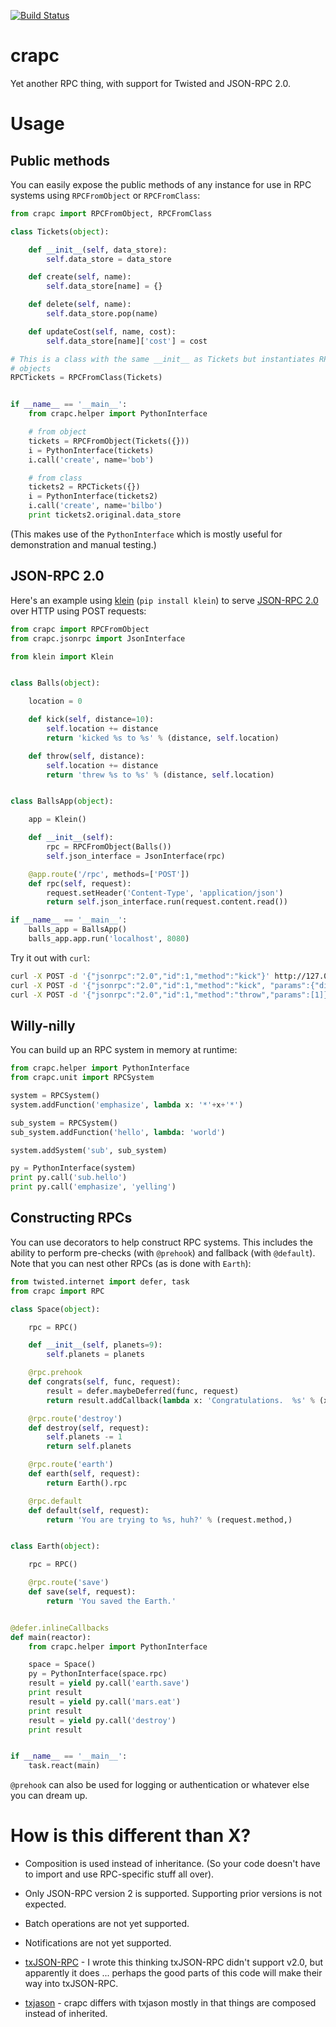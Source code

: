 [![Build Status](https://secure.travis-ci.org/iffy/crapc.png?branch=master)](http://travis-ci.org/iffy/crapc)

# crapc #

Yet another RPC thing, with support for Twisted and JSON-RPC 2.0.


# Usage #

## Public methods ##

You can easily expose the public methods of any instance for use in RPC systems
using `RPCFromObject` or `RPCFromClass`:

```python
from crapc import RPCFromObject, RPCFromClass

class Tickets(object):

    def __init__(self, data_store):
        self.data_store = data_store

    def create(self, name):
        self.data_store[name] = {}

    def delete(self, name):
        self.data_store.pop(name)

    def updateCost(self, name, cost):
        self.data_store[name]['cost'] = cost

# This is a class with the same __init__ as Tickets but instantiates RPC-ready
# objects
RPCTickets = RPCFromClass(Tickets)


if __name__ == '__main__':
    from crapc.helper import PythonInterface

    # from object
    tickets = RPCFromObject(Tickets({}))
    i = PythonInterface(tickets)
    i.call('create', name='bob')

    # from class
    tickets2 = RPCTickets({})
    i = PythonInterface(tickets2)
    i.call('create', name='bilbo')
    print tickets2.original.data_store
```

(This makes use of the `PythonInterface` which is mostly useful for
demonstration and manual testing.)


## JSON-RPC 2.0 ##

Here's an example using [klein](http://github.com/twisted/klein)
(`pip install klein`) to serve
[JSON-RPC 2.0](http://www.jsonrpc.org/specification) over HTTP using
POST requests:

```python
from crapc import RPCFromObject
from crapc.jsonrpc import JsonInterface

from klein import Klein


class Balls(object):

    location = 0

    def kick(self, distance=10):
        self.location += distance
        return 'kicked %s to %s' % (distance, self.location)

    def throw(self, distance):
        self.location += distance
        return 'threw %s to %s' % (distance, self.location)


class BallsApp(object):

    app = Klein()

    def __init__(self):
        rpc = RPCFromObject(Balls())
        self.json_interface = JsonInterface(rpc)

    @app.route('/rpc', methods=['POST'])
    def rpc(self, request):
        request.setHeader('Content-Type', 'application/json')
        return self.json_interface.run(request.content.read())

if __name__ == '__main__':
    balls_app = BallsApp()
    balls_app.app.run('localhost', 8080)
```

Try it out with `curl`:

```bash
curl -X POST -d '{"jsonrpc":"2.0","id":1,"method":"kick"}' http://127.0.0.1:8080/rpc
curl -X POST -d '{"jsonrpc":"2.0","id":1,"method":"kick", "params":{"distance":3}}' http://127.0.0.1:8080/rpc
curl -X POST -d '{"jsonrpc":"2.0","id":1,"method":"throw","params":[1]}' http://127.0.0.1:8080/rpc
```

## Willy-nilly ##

You can build up an RPC system in memory at runtime:

```python
from crapc.helper import PythonInterface
from crapc.unit import RPCSystem

system = RPCSystem()
system.addFunction('emphasize', lambda x: '*'+x+'*')

sub_system = RPCSystem()
sub_system.addFunction('hello', lambda: 'world')

system.addSystem('sub', sub_system)

py = PythonInterface(system)
print py.call('sub.hello')
print py.call('emphasize', 'yelling')
```


## Constructing RPCs ##

You can use decorators to help construct RPC systems.  This includes the
ability to perform pre-checks (with `@prehook`) and fallback (with `@default`).
Note that you can nest other RPCs (as is done with `Earth`):

```python
from twisted.internet import defer, task
from crapc import RPC

class Space(object):

    rpc = RPC()

    def __init__(self, planets=9):
        self.planets = planets

    @rpc.prehook
    def congrats(self, func, request):
        result = defer.maybeDeferred(func, request)
        return result.addCallback(lambda x: 'Congratulations.  %s' % (x,))

    @rpc.route('destroy')
    def destroy(self, request):
        self.planets -= 1
        return self.planets

    @rpc.route('earth')
    def earth(self, request):
        return Earth().rpc

    @rpc.default
    def default(self, request):
        return 'You are trying to %s, huh?' % (request.method,)


class Earth(object):

    rpc = RPC()

    @rpc.route('save')
    def save(self, request):
        return 'You saved the Earth.'


@defer.inlineCallbacks
def main(reactor):
    from crapc.helper import PythonInterface

    space = Space()
    py = PythonInterface(space.rpc)
    result = yield py.call('earth.save')
    print result
    result = yield py.call('mars.eat')
    print result
    result = yield py.call('destroy')
    print result


if __name__ == '__main__':
    task.react(main)

```

`@prehook` can also be used for logging or authentication or whatever else
you can dream up.


# How is this different than X? #

- Composition is used instead of inheritance.  (So your code doesn't have to
  import and use RPC-specific stuff all over).

- Only JSON-RPC version 2 is supported.  Supporting prior versions is not
  expected.

- Batch operations are not yet supported.

- Notifications are not yet supported.

- [txJSON-RPC](https://github.com/oubiwann/txjsonrpc) - I wrote this thinking
  txJSON-RPC didn't support v2.0, but apparently it does ... perhaps the good
  parts of this code will make their way into txJSON-RPC.

- [txjason](https://github.com/flowroute/txjason) - crapc differs with txjason
  mostly in that things are composed instead of inherited.

